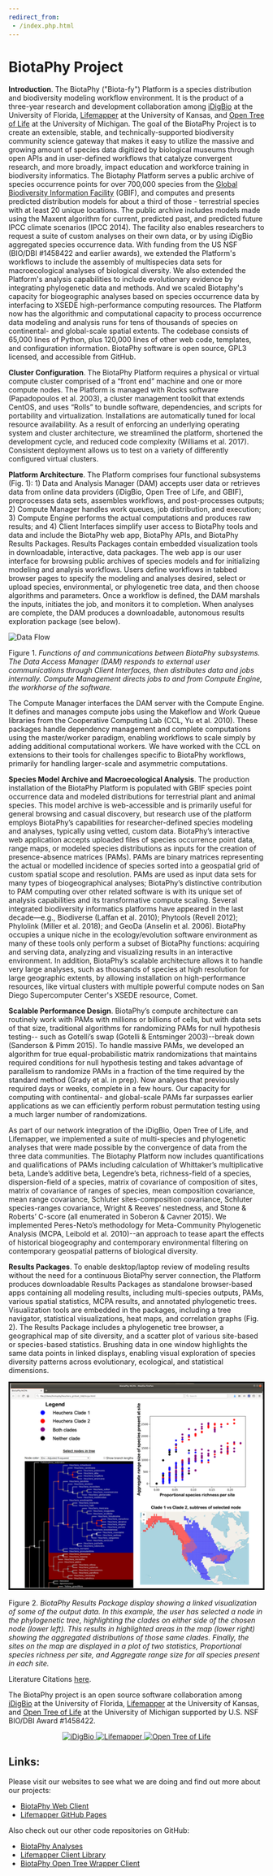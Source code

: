 ```yaml
---
redirect_from:
 - /index.php.html
---
```

# BiotaPhy Project

**Introduction**. The BiotaPhy ("Biota-fy") Platform is a species distribution and biodiversity
modeling workflow environment.  It is the product of a three-year research and development
collaboration among [iDigBio](http://www.idigbio.org) at the University of Florida, 
[Lifemapper](http://lifemapper.org) at the University of Kansas, and 
[Open Tree of Life](http://tree.opentreeoflife.org/opentree)
at the University of Michigan. The goal of the BiotaPhy Project 
is to create an extensible, stable, and technically-supported biodiversity community science gateway that makes it easy to utilize the massive and growing amount of species data digitized by biological museums through open APIs and in user-defined workflows that catalyze convergent research, and more broadly, impact education and workforce training in biodiversity informatics. 
The Biotaphy Platform serves a public archive of species occurrence points for over 700,000 species from the [Global Biodiversity
Information Facility](http://www.gbif.org) (GBIF), and computes and presents predicted distribution models for about a
third of those - terrestrial species with at least 20 unique locations. The public archive includes models made using the Maxent algorithm for current, predicted past, and predicted future IPCC climate scenarios
(IPCC 2014). The facility also enables researchers to request a suite of custom analyses on their own
data, or by using iDigBio aggregated species occurrence data. With funding from the US NSF (BIO/DBI #1458422 and earlier awards), we
extended the Platform's workflows to include the assembly of multispecies data sets
for macroecological analyses of biological diversity. We also extended the Platform's
analysis capabilities to include evolutionary evidence by integrating phylogenetic data and
methods. And we scaled Biotaphy's capacity for biogeographic analyses based on species occurrence data by interfacing to XSEDE high-performance computing resources. The Platform now has the algorithmic and computational capacity to process occurrence data modeling and analysis runs for tens of thousands of species on continental- and global-scale spatial extents. The codebase consists of 65,000
lines of Python, plus 120,000 lines of other web code, templates, and
configuration information. BiotaPhy software is open
source, GPL3 licensed, and accessible from GitHub.

**Cluster Configuration**. The BiotaPhy Platform requires a physical or virtual
compute cluster comprised of a “front end” machine and one or more compute
nodes. The Platform is managed with Rocks software (Papadopoulos et al. 2003),
a cluster management toolkit that extends CentOS, and uses “Rolls” to bundle
software, dependencies, and scripts for portability and virtualization.
Installations are automatically tuned for local resource availability. As a
result of enforcing an underlying operating system and cluster architecture, we
streamlined the platform, shortened the development cycle, and reduced code
complexity (Williams et al. 2017). Consistent deployment allows us to test on a
variety of differently configured virtual clusters.

**Platform Architecture**. The Platform comprises four functional subsystems
(Fig. 1): 1) Data and Analysis Manager (DAM) accepts user data or retrieves
data from online data providers (iDigBio, Open Tree of Life, and GBIF),
preprocesses data sets, assembles workflows, and post-processes outputs; 
2) Compute Manager handles work queues, job distribution, and execution; 
3) Compute Engine performs the actual computations and produces raw results;
and 4) Client Interfaces simplify user access to BiotaPhy tools and data and
include the BiotaPhy web app, BiotaPhy APIs, and BiotaPhy Results Packages.
Results Packages contain embedded visualization tools in downloadable,
interactive, data packages. The web app is our user interface for browsing
public archives of species models and for initializing modeling and analysis
workflows. Users define workflows in tabbed browser pages to specify the
modeling and analyses desired, select or upload species, environmental, or
phylogenetic tree data, and then choose algorithms and parameters. Once a
workflow is defined, the DAM marshals the inputs, initiates the job, and
monitors it to completion. When analyses are complete, the DAM produces a
downloadable, autonomous results exploration package (see below).

![Data Flow](/assets/images/data_flow.jpg)

Figure 1. *Functions of and communications between BiotaPhy subsystems. The
Data Access Manager (DAM) responds to external user communications through
Client Interfaces, then distributes data and jobs internally. Compute
Management directs jobs to and from Compute Engine, the workhorse of the
software.*

The Compute Manager interfaces the DAM server with the Compute Engine. It
defines and manages compute jobs using the Makeflow and Work Queue libraries
from the Cooperative Computing Lab (CCL, Yu et al. 2010). These packages handle
dependency management and complete computations using the master/worker
paradigm, enabling workflows to scale simply by adding additional computational
workers. We have worked with the CCL on extensions to their tools for
challenges specific to BiotaPhy workflows, primarily for handling larger-scale
and asymmetric computations.

**Species Model Archive and Macroecological Analysis**. The production
installation of the BiotaPhy Platform is populated with GBIF species
point occurrence data and modeled distributions for terrestrial plant and
animal species. This model archive is web-accessible and is primarily useful
for general browsing and casual discovery, but research use of the platform
employs BiotaPhy’s capabilities for researcher-defined species modeling and
analyses, typically using vetted, custom data. BiotaPhy’s interactive web
application accepts uploaded files of species occurrence point data, range
maps, or modeled species distributions as inputs for the creation of
presence-absence matrices (PAMs). PAMs are binary matrices representing the
actual or modelled incidence of species sorted into a geospatial grid of custom
spatial scope and resolution. PAMs are used as input data sets for many types
of biogeographical analyses; BiotaPhy’s distinctive contribution to PAM
computing over other related software is with its unique set of analysis
capabilities and its transformative compute scaling. Several integrated
biodiversity informatics platforms have appeared in the last decade—e.g., 
Biodiverse (Laffan et al. 2010); Phytools (Revell 2012);
Phylolink (Miller et al. 2018); and GeoDa (Anselin et al. 2006). BiotaPhy
occupies a unique niche in the ecology/evolution software environment as many
of these tools only perform a subset of BiotaPhy functions: acquiring and
serving data, analyzing and visualizing results in an interactive environment.
In addition, BiotaPhy’s scalable architecture allows it to handle very large
analyses, such as thousands of species at high resolution for large geographic
extents, by allowing installation on high-performance resources, like virtual
clusters with multiple powerful compute nodes on San Diego Supercomputer Center's
XSEDE resource, Comet.

**Scalable Performance Design**. BiotaPhy’s compute architecture can routinely
work with PAMs with millions or billions of cells, but with data sets of that
size, traditional algorithms for randomizing PAMs for null hypothesis testing--
such as Gotelli’s swap (Gotelli & Entsminger 2003)--break down
(Sanderson & Pimm 2015). To handle massive PAMs, we developed an algorithm for
true equal-probabilistic matrix randomizations that maintains required
conditions for null hypothesis testing and takes advantage of parallelism to
randomize PAMs in a fraction of the time required by the standard method
(Grady et al. in prep). Now analyses that previously required days or weeks, complete
in a few hours. Our capacity for computing with continental- and global-scale
PAMs far surpasses earlier applications as we can efficiently perform robust permutation
testing using a much larger number of randomizations.

As part of our network integration of the iDigBio, Open Tree of Life, and Lifemapper, we
implemented a suite of multi-species and phylogenetic analyses that were made possible by the convergence of data from the three  data communities. The Biotaphy Platform now includes quantifications and
qualifications of PAMs including calculation of Whittaker’s multiplicative
beta, Lande’s additive beta, Legendre’s beta, richness-field of a species,
dispersion-field of a species, matrix of covariance of composition of sites,
matrix of covariance of ranges of species, mean composition covariance, mean
range covariance, Schluter sites-composition covariance, Schluter
species-ranges covariance, Wright & Reeves’ nestedness, and Stone & Roberts’
C-score (all enumerated in Soberon & Cavner 2015). We implemented Peres-Neto’s
methodology for Meta-Community Phylogenetic Analysis
(MCPA, Leibold et al. 2010)--an approach to tease apart the effects of
historical biogeography and contemporary environmental filtering on 
contemporary geospatial patterns of biological diversity.

**Results Packages**. To enable desktop/laptop review of modeling results
without the need for a continuous BiotaPhy server connection, the Platform
produces downloadable Results Packages as standalone browser-based apps
containing all modeling results, including multi-species outputs, PAMs, various
spatial statistics, MCPA results, and annotated phylogenetic trees.
Visualization tools are embedded in the packages, including a tree navigator,
statistical visualizations, heat maps, and correlation graphs (Fig. 2). The
Results Package includes a phylogenetic tree browser, a
geographical map of site diversity, and a scatter plot of various site-based or species-based
statistics. Brushing data in one window highlights the same data points in linked
displays, enabling visual exploration of species diversity patterns across
evolutionary, ecological, and statistical dimensions.

<p align="center">
  <img src="assets/images/3_way_viz_border.png">
</p>

Figure 2. *BiotaPhy Results Package display showing a linked visualization of
some of the output data. In this example, the user has selected a node in the
phylogenetic tree, highlighting the clades on either side of the chosen node
(lower left). This results in highlighted areas in the map (lower right)
showing the aggregated distributions of those same clades. Finally, the sites
on the map are displayed in a plot of two statistics, Proportional species
richness per site, and Aggregate range size for all species present in each
site.*

Literature Citations [here](/literature).

The BiotaPhy project is an open source software collaboration among
[iDigBio](https://idigbio.org) at the University of Florida, 
[Lifemapper](http://lifemapper.org) at the University of Kansas, and 
[Open Tree of Life](https://tree.opentreeoflife.org/opentree)
at the University of Michigan supported by U.S. NSF BIO/DBI Award #1458422. 

<p align="center">
 <a href="https://idigbio.org">
  <img src="assets/images/idigbio_logo.png" alt="iDigBio" />
 </a>
 <a href="http://lifemapper.org">
  <img src="assets/images/lm_logo.png" alt="Lifemapper" />
 </a>
 <a href="https://tree.opentreeoflife.org/opentree">
  <img src="assets/images/otl_logo.png" alt="Open Tree of Life" />
 </a>
</p>



## Links:

Please visit our websites to see what we are doing and find out more about our projects:
 * [BiotaPhy Web Client](http://client.lifemapper.org/biotaphy)
 * [Lifemapper GitHub Pages](https://lifemapper.github.io)

Also check out our other code repositories on GitHub:
 * [BiotaPhy Analyses](https://github.com/biotaphy/analyses)
 * [Lifemapper Client Library](https://github.com/lifemapper/lm_client)
 * [BiotaPhy Open Tree Wrapper Client](https://github.com/biotaphy/ot_service_wrapper)
